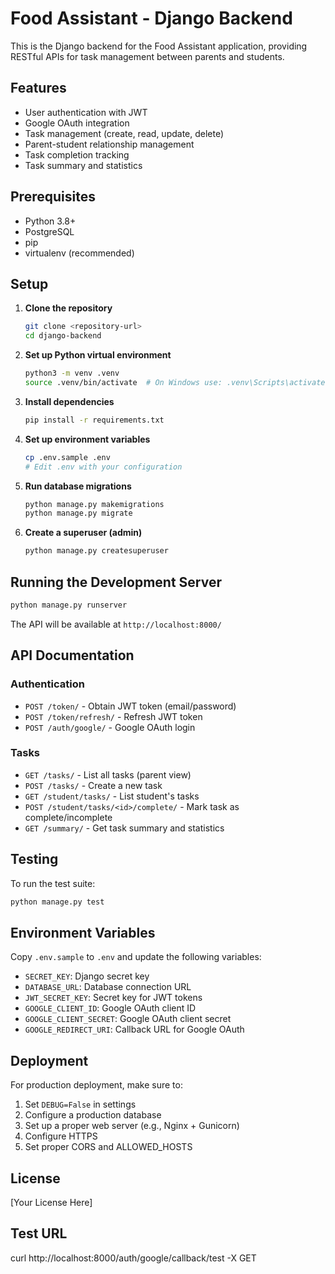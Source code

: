 # Food Assistant - Django Backend

This is the Django backend for the Food Assistant application, providing RESTful APIs for task management between parents and students.

## Features

- User authentication with JWT
- Google OAuth integration
- Task management (create, read, update, delete)
- Parent-student relationship management
- Task completion tracking
- Task summary and statistics

## Prerequisites

- Python 3.8+
- PostgreSQL
- pip
- virtualenv (recommended)

## Setup

1. **Clone the repository**
   ```bash
   git clone <repository-url>
   cd django-backend
   ```

2. **Set up Python virtual environment**
   ```bash
   python3 -m venv .venv
   source .venv/bin/activate  # On Windows use: .venv\Scripts\activate
   ```

3. **Install dependencies**
   ```bash
   pip install -r requirements.txt
   ```

4. **Set up environment variables**
   ```bash
   cp .env.sample .env
   # Edit .env with your configuration
   ```

5. **Run database migrations**
   ```bash
   python manage.py makemigrations
   python manage.py migrate
   ```

6. **Create a superuser (admin)**
   ```bash
   python manage.py createsuperuser
   ```

## Running the Development Server

```bash
python manage.py runserver
```

The API will be available at `http://localhost:8000/`

## API Documentation

### Authentication

- `POST /token/` - Obtain JWT token (email/password)
- `POST /token/refresh/` - Refresh JWT token
- `POST /auth/google/` - Google OAuth login

### Tasks

- `GET /tasks/` - List all tasks (parent view)
- `POST /tasks/` - Create a new task
- `GET /student/tasks/` - List student's tasks
- `POST /student/tasks/<id>/complete/` - Mark task as complete/incomplete
- `GET /summary/` - Get task summary and statistics

## Testing

To run the test suite:

```bash
python manage.py test
```

## Environment Variables

Copy `.env.sample` to `.env` and update the following variables:

- `SECRET_KEY`: Django secret key
- `DATABASE_URL`: Database connection URL
- `JWT_SECRET_KEY`: Secret key for JWT tokens
- `GOOGLE_CLIENT_ID`: Google OAuth client ID
- `GOOGLE_CLIENT_SECRET`: Google OAuth client secret
- `GOOGLE_REDIRECT_URI`: Callback URL for Google OAuth

## Deployment

For production deployment, make sure to:

1. Set `DEBUG=False` in settings
2. Configure a production database
3. Set up a proper web server (e.g., Nginx + Gunicorn)
4. Configure HTTPS
5. Set proper CORS and ALLOWED_HOSTS

## License

[Your License Here]

## Test URL
curl http://localhost:8000/auth/google/callback/test -X GET 